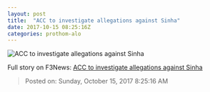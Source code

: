 ```yaml
---
layout: post
title:  "ACC to investigate allegations against Sinha"
date: 2017-10-15 08:25:16Z
categories: prothom-alo
---
```


![ACC to investigate allegations against Sinha](http://en.prothom-alo.com/contents/cache/images/1200x630x1/uploads/media/2016/12/15/0c42dfb9b670db2b07f25a89bc39252b-Anisul-Huq.jpg?jadewits_media_id=123757)




Full story on F3News: [ACC to investigate allegations against Sinha](http://www.f3nws.com/n/AzfDeB)

> Posted on: Sunday, October 15, 2017 8:25:16 AM
